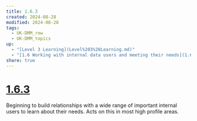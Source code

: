 ```yaml
---
title: 1.6.3
created: 2024-08-28
modified: 2024-08-28
tags:
  - UK-DMM_row
  - UK-DMM_topics
up:
  - "[Level 3 Learning](Level%203%20Learning.md)"
  - "[1.6 Working with internal data users and meeting their needs](1.6%20Working%20with%20internal%20data%20users%20and%20meeting%20their%20needs.md)"
share: true
---
```

# [1.6.3](1.6.3.md)

Beginning to build relationships with a wide range of important internal users to learn about their needs. Acts on this in most high profile areas.
